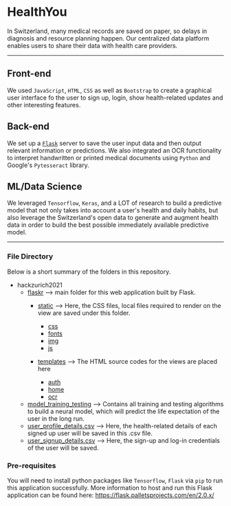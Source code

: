 # HealthYou
In Switzerland, many medical records are saved on paper, so delays in diagnosis and resource planning happen. Our centralized data platform enables users to share their data with health care providers.

-------
## Front-end

We used `JavaScript`, `HTML`, `CSS` as well as `Bootstrap` to create a graphical user interface fo the user to sign up, login, show health-related updates and other interesting features. 

## Back-end
We set up a [`Flask`](https://flask.palletsprojects.com/en/2.0.x/) server to save the user input data and then output relevant information or predictions. We also integrated an OCR functionality to interpret handwritten or printed medical documents using `Python` and Google's `Pytesseract` library.


## ML/Data Science
We leveraged `Tensorflow`, `Keras`, and a LOT of research to build a predictive model that not only takes into account a user's health and daily habits, but also leverage the Switzerland's open data to generate and augment health data in order to build the best possible immediately available predictive model.

---------

### File Directory
Below is a short summary of the folders in this repository.
* hackzurich2021
    * [flaskr](./flask) --> main folder for this web application built by Flask. 
        * [static](./flask/static) -->
        Here, the CSS files, local files required to render on the view are saved under this folder.
            * [css](./flask/static/css)
            * [fonts](./flask/static/fonts)
            * [img](./flask/static/img)
            * [js](./flask/static/js)
     
        * [templates](./flask/templates) --> The HTML source codes for the views are placed here
            * [auth](./flask/templates/auth)
            * [home](./flask/templates/home)
            * [ocr](./flask/templates/ocr)
    * [model_training_testing](./model_training_testing) --> Contains all training and testing algorithms to build a neural model, which will predict the life expectation of the user in the long run.
    * [user_profile_details.csv](./user_profile_details.csv)  --> Here, the health-related details of each signed up user will be saved in this .csv file. 
    * [user_signup_details.csv](./user_signup_details.csv) --> Here, the sign-up and log-in credentials of the user will be saved. 
    
### Pre-requisites
You will need to install python packages like `Tensorflow`, `Flask` via `pip` to run this application successfully. More information to host and run this Flask application can be found here: https://flask.palletsprojects.com/en/2.0.x/
